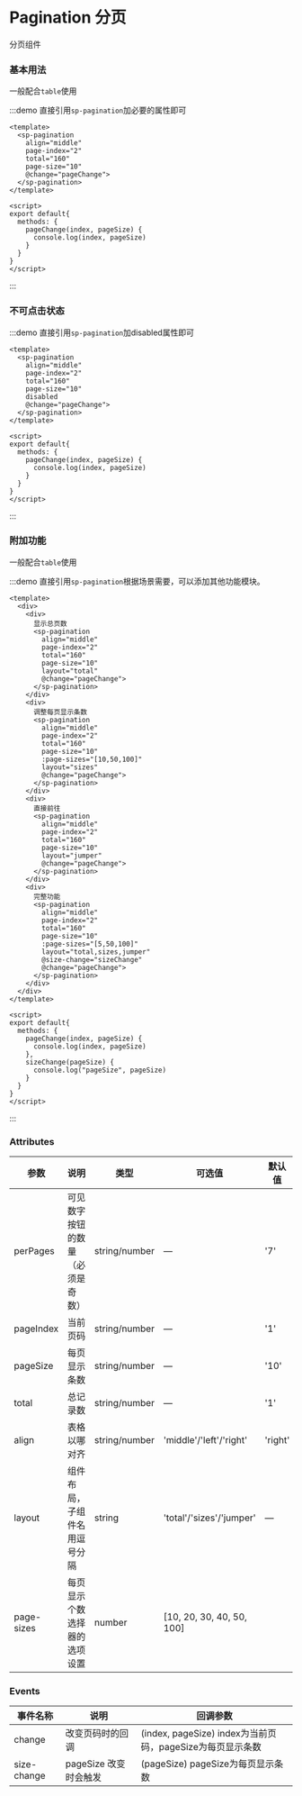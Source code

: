 # Pagination 分页
分页组件

### 基本用法
一般配合`table`使用

:::demo 直接引用`sp-pagination`加必要的属性即可
```vue
<template>
  <sp-pagination
    align="middle"
    page-index="2"
    total="160"
    page-size="10"
    @change="pageChange">
  </sp-pagination>
</template>

<script>
export default{
  methods: {
    pageChange(index, pageSize) {
      console.log(index, pageSize)
    }
  }
}
</script>
```
:::

### 不可点击状态

:::demo 直接引用`sp-pagination`加disabled属性即可
```vue
<template>
  <sp-pagination
    align="middle"
    page-index="2"
    total="160"
    page-size="10"
    disabled
    @change="pageChange">
  </sp-pagination>
</template>

<script>
export default{
  methods: {
    pageChange(index, pageSize) {
      console.log(index, pageSize)
    }
  }
}
</script>
```
:::

### 附加功能
一般配合`table`使用

:::demo 直接引用`sp-pagination`根据场景需要，可以添加其他功能模块。
```vue
<template>
  <div>
    <div>
      显示总页数
      <sp-pagination
        align="middle"
        page-index="2"
        total="160"
        page-size="10"
        layout="total"
        @change="pageChange">
      </sp-pagination>
    </div>
    <div>
      调整每页显示条数
      <sp-pagination
        align="middle"
        page-index="2"
        total="160"
        page-size="10"
        :page-sizes="[10,50,100]"
        layout="sizes"
        @change="pageChange">
      </sp-pagination>
    </div>
    <div>
      直接前往
      <sp-pagination
        align="middle"
        page-index="2"
        total="160"
        page-size="10"
        layout="jumper"
        @change="pageChange">
      </sp-pagination>
    </div>
    <div>
      完整功能
      <sp-pagination
        align="middle"
        page-index="2"
        total="160"
        page-size="10"
        :page-sizes="[5,50,100]"
        layout="total,sizes,jumper"
        @size-change="sizeChange"
        @change="pageChange">
      </sp-pagination>
    </div>
  </div>
</template>

<script>
export default{
  methods: {
    pageChange(index, pageSize) {
      console.log(index, pageSize)
    },
    sizeChange(pageSize) {
      console.log("pageSize", pageSize)
    }
  }
}
</script>
```
:::

### Attributes
| 参数      | 说明    | 类型      | 可选值       | 默认值   |
|---------- |-------- |---------- |-------------  |-------- |
| perPages | 可见数字按钮的数量（必须是奇数） | string/number | — | '7' |
| pageIndex | 当前页码 | string/number | — | '1' |
| pageSize | 每页显示条数 | string/number | — | '10' |
| total | 总记录数 | string/number | — | '1' |
| align | 表格以哪对齐 | string/number | 'middle'/'left'/'right' | 'right' |
| layout | 组件布局，子组件名用逗号分隔 | string | 'total'/'sizes'/'jumper' | — |
| page-sizes | 每页显示个数选择器的选项设置 | number | [10, 20, 30, 40, 50, 100] |

### Events
| 事件名称      | 说明    | 回调参数      |
|---------- |-------- |---------- |
| change  | 改变页码时的回调 | (index, pageSize) index为当前页码，pageSize为每页显示条数 |
| size-change  | pageSize 改变时会触发 | (pageSize) pageSize为每页显示条数 |

<script>
export default{
  methods: {
    pageChange(index, pageSize) {
      console.log(index, pageSize)
    },
    sizeChange(pageSize) {
      console.log("pageSize", pageSize)
    }
  }
}
</script>